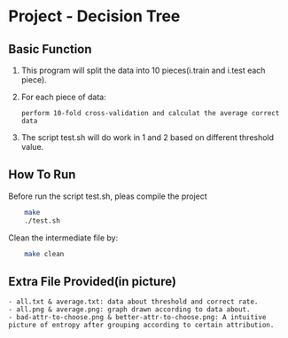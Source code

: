 Project - Decision Tree
==============================


 Basic Function
--------------------

 1. This program will split the data into 10 pieces(i.train and i.test each piece).
 2. For each piece of data:

        perform 10-fold cross-validation and calculat the average correct data
 3. The script test.sh will do work in 1 and 2 based on different threshold value.


 How To Run
---------------------

 Before run the script test.sh, pleas compile the project

```sh
    make
    ./test.sh
```
 
 Clean the intermediate file by:
    
```sh
    make clean
```


 Extra File Provided(in picture)
----------------------

    - all.txt & average.txt: data about threshold and correct rate.
    - all.png & average.png: graph drawn according to data about.
    - bad-attr-to-choose.png & better-attr-to-choose.png: A intuitive picture of entropy after grouping according to certain attribution.
    
